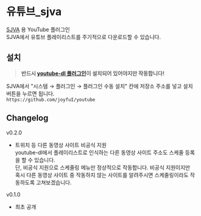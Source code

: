 # 유튜브_sjva
[SJVA](https://sjva.me/) 용 YouTube 플러그인  
SJVA에서 유튜브 플레이리스트를 주기적으로 다운로드할 수 있습니다.

## 설치
> **반드시 [youtube-dl 플러그인](https://github.com/joyfuI/youtube-dl)이 설치되어 있어야지만 작동합니다!**

SJVA에서 "시스템 → 플러그인 → 플러그인 수동 설치" 칸에 저장소 주소를 넣고 설치 버튼을 누르면 됩니다.  
`https://github.com/joyfuI/youtube`

## Changelog
v0.2.0
* 트위치 등 다른 동영상 사이트 비공식 지원  
  youtube-dl에서 플레이리스트로 인식하는 다른 동영상 사이트 주소도 스케줄 등록을 할 수 있습니다.  
  단, 비공식 지원으로 스케줄링 메뉴만 정상적으로 작동합니다. 비공식 지원이지만 혹시 다른 동영상 사이트 중 작동하지 않는 사이트를 알려주시면 스케줄링이라도 작동하도록 고쳐보겠습니다.

v0.1.0
* 최초 공개
